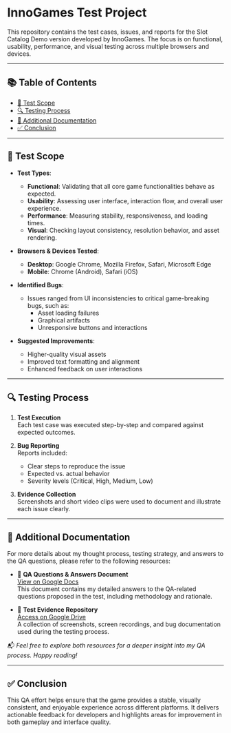 # InnoGames Test Project

This repository contains the test cases, issues, and reports for the Slot Catalog Demo version developed by InnoGames. The focus is on functional, usability, performance, and visual testing across multiple browsers and devices.

---

## 📚 Table of Contents

- [🧪 Test Scope](#-test-scope)
- [🔍 Testing Process](#-testing-process)
- [📄 Additional Documentation](#-additional-documentation)
- [✅ Conclusion](#-conclusion)

---

## 🧪 Test Scope

- **Test Types**:
  - **Functional**: Validating that all core game functionalities behave as expected.
  - **Usability**: Assessing user interface, interaction flow, and overall user experience.
  - **Performance**: Measuring stability, responsiveness, and loading times.
  - **Visual**: Checking layout consistency, resolution behavior, and asset rendering.

- **Browsers & Devices Tested**:
  - **Desktop**: Google Chrome, Mozilla Firefox, Safari, Microsoft Edge
  - **Mobile**: Chrome (Android), Safari (iOS)

- **Identified Bugs**:
  - Issues ranged from UI inconsistencies to critical game-breaking bugs, such as:
    - Asset loading failures
    - Graphical artifacts
    - Unresponsive buttons and interactions

- **Suggested Improvements**:
  - Higher-quality visual assets
  - Improved text formatting and alignment
  - Enhanced feedback on user interactions

---

## 🔍 Testing Process

1. **Test Execution**  
   Each test case was executed step-by-step and compared against expected outcomes.

2. **Bug Reporting**  
   Reports included:
   - Clear steps to reproduce the issue
   - Expected vs. actual behavior
   - Severity levels (Critical, High, Medium, Low)

3. **Evidence Collection**  
   Screenshots and short video clips were used to document and illustrate each issue clearly.

---

## 📄 Additional Documentation

For more details about my thought process, testing strategy, and answers to the QA questions, please refer to the following resources:

- 📘 **QA Questions & Answers Document**  
  [View on Google Docs](https://docs.google.com/document/d/1f4A_ya9BgutSi57xsW5gCZT2qddefS0dqGahxnVDCJE/edit?tab=t.0)  
  This document contains my detailed answers to the QA-related questions proposed in the test, including methodology and rationale.

- 📁 **Test Evidence Repository**  
  [Access on Google Drive](https://drive.google.com/drive/folders/11buImJ1iyDa14PpM9o_cTcAxg2KcJVap?usp=drive_link)  
  A collection of screenshots, screen recordings, and bug documentation used during the testing process.

📬 *Feel free to explore both resources for a deeper insight into my QA process. Happy reading!*

---

## ✅ Conclusion

This QA effort helps ensure that the game provides a stable, visually consistent, and enjoyable experience across different platforms. It delivers actionable feedback for developers and highlights areas for improvement in both gameplay and interface quality.
